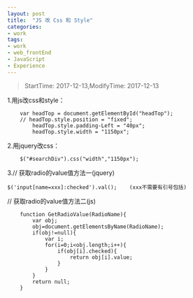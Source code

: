 ```yaml
---
layout: post
title:  "JS 改 Css 和 Style"
categories:
- work
tags:
- work
- web_frontEnd  
- JavaScript
- Experience
---
```


> StartTime: 2017-12-13,ModifyTime: 2017-12-13

<!---more--->

1.用js改css和style：

```
	var headTop = document.getElementById("headTop");
	// headTop.style.position = "fixed";
	    headTop.style.padding-Left = "40px";
	    headTop.style.width = "1150px";
```
2.用jquery改css：
```
	$("#searchDiv").css("width","1150px");
```

3.// 获取radio的value值方法一(jquery)
```
$('input[name=xxx]:checked').val();    (xxx不需要有引号包括)
```

   // 获取radio的value值方法二(js)
```
    function GetRadioValue(RadioName){
		var obj;
		obj=document.getElementsByName(RadioName);
		if(obj!=null){
			var i;
			for(i=0;i<obj.length;i++){
				if(obj[i].checked){
					return obj[i].value;
				}
			}
		}
		return null;
	}
```
